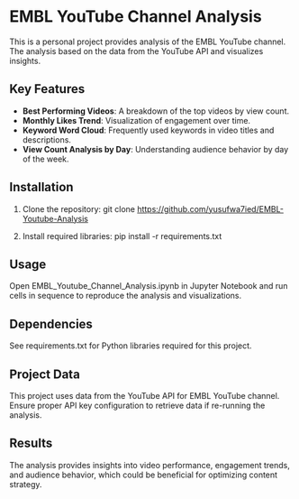 # EMBL YouTube Channel Analysis

This is a personal project provides analysis of the EMBL YouTube channel. The analysis based on the data from the YouTube API and visualizes insights.

## Key Features
- **Best Performing Videos**: A breakdown of the top videos by view count.
- **Monthly Likes Trend**: Visualization of engagement over time.
- **Keyword Word Cloud**: Frequently used keywords in video titles and descriptions.
- **View Count Analysis by Day**: Understanding audience behavior by day of the week.

## Installation
1. Clone the repository:
   git clone https://github.com/yusufwa7ied/EMBL-Youtube-Analysis

2.	Install required libraries:
    pip install -r requirements.txt

## Usage

Open EMBL_Youtube_Channel_Analysis.ipynb in Jupyter Notebook and run cells in sequence to reproduce the analysis and visualizations.

## Dependencies

See requirements.txt for Python libraries required for this project.

## Project Data

This project uses data from the YouTube API for EMBL YouTube channel. Ensure proper API key configuration to retrieve data if re-running the analysis.

## Results

The analysis provides insights into video performance, engagement trends, and audience behavior, which could be beneficial for optimizing content strategy.

